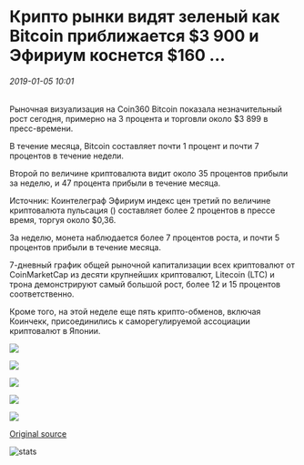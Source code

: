 # Крипто рынки видят зеленый как Bitcoin приближается $3 900 и Эфириум коснется $160 ...

###### 2019-01-05 10:01

Рыночная визуализация на Coin360 Bitcoin показала незначительный рост сегодня, примерно на 3 процента и торговли около $3 899 в пресс-времени.

В течение месяца, Bitcoin составляет почти 1 процент и почти 7 процентов в течение недели.

Второй по величине криптовалюта видит около 35 процентов прибыли за неделю, и 47 процента прибыли в течение месяца.

Источник: Коинтелеграф Эфириум индекс цен третий по величине криптовалюта пульсация () составляет более 2 процентов в прессе время, торгуя около $0,36.

За неделю, монета наблюдается более 7 процентов роста, и почти 5 процентов прибыли в течение месяца.

7-дневный график общей рыночной капитализации всех криптовалют от CoinMarketCap из десяти крупнейших криптовалют, Litecoin (LTC) и трона демонстрируют самый большой рост, более 12 и 15 процентов соответственно.

Кроме того, на этой неделе еще пять крипто-обменов, включая Коинчекк, присоединились к саморегулируемой ассоциации криптовалют в Японии.

![](https://s3.cointelegraph.com/storage/uploads/view/69cf13affe856600e212f58e7b008af1.png)

![](https://s3.cointelegraph.com/storage/uploads/view/2566900653cd5ceff8ce0af53f6df59b.png)

![](https://s3.cointelegraph.com/storage/uploads/view/9a1dfc8ae4c632c318a7792586b44ea5.png)

![](https://s3.cointelegraph.com/storage/uploads/view/7c837ca0e11ef3da8a867b40189bb1f6.png)

![](https://s3.cointelegraph.com/storage/uploads/view/a4a57c004791597467c23af492941c12.png)

[Original source](https://cointelegraph.com/news/crypto-markets-see-green-as-bitcoin-nears-3-900-and-ethereum-touches-160)

![stats](https://c.statcounter.com/11760860/0/a89fa40b/1/ "stats")